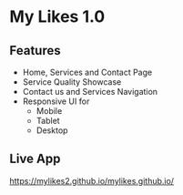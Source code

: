 # My Likes 1.0

## Features
 - Home, Services and Contact Page
 - Service Quality Showcase
 - Contact us and Services Navigation
 - Responsive UI for 
    - Mobile
    - Tablet
    - Desktop


## Live App
https://mylikes2.github.io/mylikes.github.io/